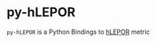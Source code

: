 # py-hLEPOR

``py-hLEPOR`` is a Python Bindings to [hLEPOR](https://github.com/aaronlifenghan/aaron-project-hlepor) metric

